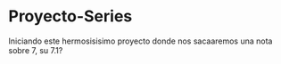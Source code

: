 # Proyecto-Series
Iniciando este hermosisisimo proyecto donde nos sacaaremos una nota sobre 7, su 7.1?
